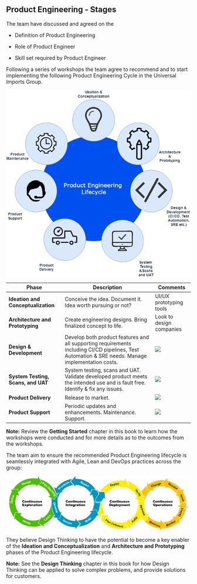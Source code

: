 ## Product Engineering - Stages

The team have discussed and agreed on the

- Definition of Product Engineering

- Role of Product Engineer

- Skill set required by Product Engineer

Following a series of workshops the team agree to recommend and to start implementing the following Product Engineering Cycle in the Universal Imports Group.

![Product Engineering Cycle](assets/productengineering-lifecycle.png)

| **Phase**                          | **Description**                                                                                                                | **Comments**                                                             |
|------------------------------------|--------------------------------------------------------------------------------------------------------------------------------|--------------------------------------------------------------------------|
| **Ideation and Conceptualization** | Conceive the idea. Document it. Idea worth pursuing or not?                                                                    | UI/UX prototyping tools             |
| **Architecture and Prototyping**   | Create engineering designs. Bring finalized concept to life. | Look to design companies |
| **Design & Development**           | Develop both product features and all supporting requirements including CI/CD pipelines, Test Automation & SRE needs. Manage implementation costs. | ![](assets/devopslifecycle.png) |
| **System Testing, Scans, and UAT** | System testing, scans and UAT. Validate developed product meets the intended use and is fault free. Identify & fix any issues. | ![](assets/devopslifecycle.png) |
| **Product Delivery** | Release to market.  | ![](assets/devopslifecycle.png) |
| **Product Support**                | Periodic updates and enhancements. Maintenance. Support.  | ![](assets/devopslifecycle.png) | | **Product Maintenance**            | Facilitate scaling and product evolution.  | ![](assets/devopslifecycle.png) |

**Note:** Review the **Getting Started** chapter in this book to learn how the workshops were conducted and for more details as to the outcomes from the workshops.

The team aim to ensure the recommended Product Engineering lifecycle is seamlessly integrated with Agile, Lean and DevOps practices across the group:

![](assets/enterprise-best-practices.png)

They believe Design Thinking to have the potential to become a key enabler of the **Ideation and Conceptualization** and **Architecture and Prototyping** phases of the Product Engineering lifecycle.

**Note:** See the **Design Thinking** chapter in this book for how Design Thinking can be applied to solve complex problems, and provide solutions for customers.
